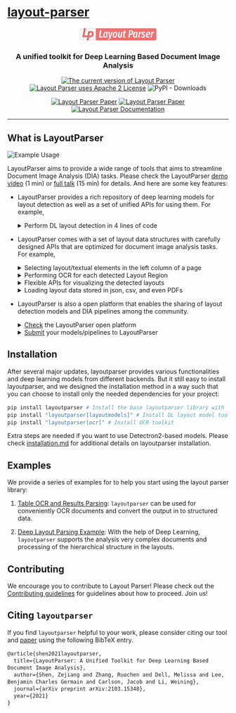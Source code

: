 # [layout-parser](https://github.com/Layout-Parser/layout-parser)

<p align="center">
  <img src="https://github.com/Layout-Parser/layout-parser/raw/main/.github/layout-parser.png" alt="Layout Parser Logo" width="35%">
  <h3 align="center">
  A unified toolkit for Deep Learning Based Document Image Analysis
  </h3>
</p>

<p align=center>
<a href="https://pypi.org/project/layoutparser/"><img src="https://img.shields.io/pypi/v/layoutparser?color=%23099cec&label=PyPI%20package&logo=pypi&logoColor=white" title="The current version of Layout Parser"></a>
<a href="https://github.com/Layout-Parser/layout-parser/blob/main/LICENSE"><img src="https://img.shields.io/pypi/l/layoutparser" title="Layout Parser uses Apache 2 License"></a>
<img alt="PyPI - Downloads" src="https://img.shields.io/pypi/dm/layoutparser">
</p>

<p align=center>
<a href="https://arxiv.org/abs/2103.15348"><img src="https://img.shields.io/badge/paper-2103.15348-b31b1b.svg" title="Layout Parser Paper"></a>
<a href="https://layout-parser.github.io"><img src="https://img.shields.io/badge/website-layout--parser.github.io-informational.svg" title="Layout Parser Paper"></a>
<a href="https://layout-parser.readthedocs.io/en/latest/"><img src="https://img.shields.io/badge/doc-layout--parser.readthedocs.io-light.svg" title="Layout Parser Documentation"></a>
</p>

---

## What is LayoutParser

![Example Usage](https://github.com/Layout-Parser/layout-parser/raw/main/.github/example.png)

LayoutParser aims to provide a wide range of tools that aims to streamline Document Image Analysis (DIA) tasks. Please check the LayoutParser [demo video](https://youtu.be/8yA5xB4Dg8c) (1 min) or [full talk](https://www.youtube.com/watch?v=YG0qepPgyGY) (15 min) for details. And here are some key features:

- LayoutParser provides a rich repository of deep learning models for layout detection as well as a set of unified APIs for using them. For example, 
  
  <details>
  <summary>Perform DL layout detection in 4 lines of code</summary>
  
  ```python
  import layoutparser as lp
  model = lp.AutoLayoutModel('lp://EfficientDete/PubLayNet')
  # image = Image.open("path/to/image")
  layout = model.detect(image) 
  ```
  
  </details>

- LayoutParser comes with a set of layout data structures with carefully designed APIs that are optimized for document image analysis tasks. For example, 

  <details>
  <summary>Selecting layout/textual elements in the left column of a page</summary>
  
  ```python
  image_width = image.size[0]
  left_column = lp.Interval(0, image_width/2, axis='x')
  layout.filter_by(left_column, center=True) # select objects in the left column 
  ```
  
  </details>

  <details>
  <summary>Performing OCR for each detected Layout Region</summary>
  
  ```python
  ocr_agent = lp.TesseractAgent()
  for layout_region in layout: 
      image_segment = layout_region.crop(image)
      text = ocr_agent.detect(image_segment)
  ```
  
  </details>  
    
  <details>
  <summary>Flexible APIs for visualizing the detected layouts</summary>
  
  ```python
  lp.draw_box(image, layout, box_width=1, show_element_id=True, box_alpha=0.25)
  ```
  
  </details>  
    
  </details>  
    
  <details>
  <summary>Loading layout data stored in json, csv, and even PDFs</summary>
  
  ```python 
  layout = lp.load_json("path/to/json")
  layout = lp.load_csv("path/to/csv")
  pdf_layout = lp.load_pdf("path/to/pdf")
  ```
  
  </details>

- LayoutParser is also a open platform that enables the sharing of layout detection models and DIA pipelines among the community. 
  <details>
  <summary><a href="https://layout-parser.github.io/platform/">Check</a> the LayoutParser open platform</summary>
  </details>

  <details>
  <summary><a href="https://github.com/Layout-Parser/platform">Submit</a> your models/pipelines to LayoutParser</summary>
  </details>

## Installation 

After several major updates, layoutparser provides various functionalities and deep learning models from different backends. But it still easy to install layoutparser, and we designed the installation method in a way such that you can choose to install only the needed dependencies for your project:

```bash
pip install layoutparser # Install the base layoutparser library with  
pip install "layoutparser[layoutmodels]" # Install DL layout model toolkit 
pip install "layoutparser[ocr]" # Install OCR toolkit
```

Extra steps are needed if you want to use Detectron2-based models. Please check [installation.md](installation.md) for additional details on layoutparser installation. 

## Examples 

We provide a series of examples for to help you start using the layout parser library: 

1. [Table OCR and Results Parsing](https://github.com/Layout-Parser/layout-parser/blob/main/examples/OCR%20Tables%20and%20Parse%20the%20Output.ipynb): `layoutparser` can be used for conveniently OCR documents and convert the output in to structured data. 

2. [Deep Layout Parsing Example](https://github.com/Layout-Parser/layout-parser/blob/main/examples/Deep%20Layout%20Parsing.ipynb): With the help of Deep Learning, `layoutparser` supports the analysis very complex documents and processing of the hierarchical structure in the layouts. 

## Contributing

We encourage you to contribute to Layout Parser! Please check out the [Contributing guidelines](.github/CONTRIBUTING.md) for guidelines about how to proceed. Join us!

## Citing `layoutparser`

If you find `layoutparser` helpful to your work, please consider citing our tool and [paper](https://arxiv.org/pdf/2103.15348.pdf) using the following BibTeX entry.

```
@article{shen2021layoutparser,
  title={LayoutParser: A Unified Toolkit for Deep Learning Based Document Image Analysis},
  author={Shen, Zejiang and Zhang, Ruochen and Dell, Melissa and Lee, Benjamin Charles Germain and Carlson, Jacob and Li, Weining},
  journal={arXiv preprint arXiv:2103.15348},
  year={2021}
}
```